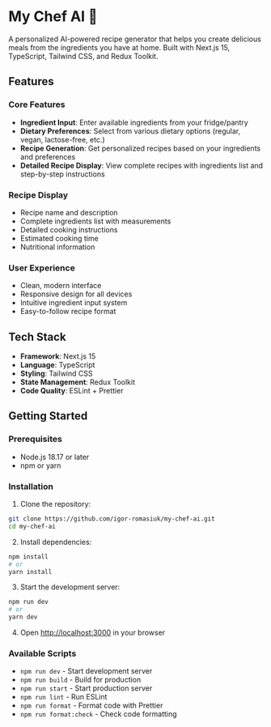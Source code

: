 # My Chef AI 🍳

A personalized AI-powered recipe generator that helps you create delicious meals from the ingredients you have at home. Built with Next.js 15, TypeScript, Tailwind CSS, and Redux Toolkit.

## Features

### Core Features

- **Ingredient Input**: Enter available ingredients from your fridge/pantry
- **Dietary Preferences**: Select from various dietary options (regular, vegan, lactose-free, etc.)
- **Recipe Generation**: Get personalized recipes based on your ingredients and preferences
- **Detailed Recipe Display**: View complete recipes with ingredients list and step-by-step instructions

### Recipe Display

- Recipe name and description
- Complete ingredients list with measurements
- Detailed cooking instructions
- Estimated cooking time
- Nutritional information

### User Experience

- Clean, modern interface
- Responsive design for all devices
- Intuitive ingredient input system
- Easy-to-follow recipe format

## Tech Stack

- **Framework**: Next.js 15
- **Language**: TypeScript
- **Styling**: Tailwind CSS
- **State Management**: Redux Toolkit
- **Code Quality**: ESLint + Prettier

## Getting Started

### Prerequisites

- Node.js 18.17 or later
- npm or yarn

### Installation

1. Clone the repository:

```bash
git clone https://github.com/igor-romasiuk/my-chef-ai.git
cd my-chef-ai
```

2. Install dependencies:

```bash
npm install
# or
yarn install
```

3. Start the development server:

```bash
npm run dev
# or
yarn dev
```

4. Open [http://localhost:3000](http://localhost:3000) in your browser

### Available Scripts

- `npm run dev` - Start development server
- `npm run build` - Build for production
- `npm run start` - Start production server
- `npm run lint` - Run ESLint
- `npm run format` - Format code with Prettier
- `npm run format:check` - Check code formatting
